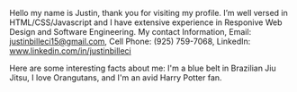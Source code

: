  Hello my name is Justin, thank you for visiting my profile. 
 I’m well versed in HTML/CSS/Javascript and I have extensive experience in Responive Web Design and Software Engineering. 
 My contact Information, Email: justinbilleci15@gmail.com, Cell Phone: (925) 759-7068, LinkedIn: www.linkedin.com/in/justinbilleci

Here are some interesting facts about me: I'm a blue belt in Brazilian Jiu Jitsu, I love Orangutans, and I'm an avid Harry Potter fan.
